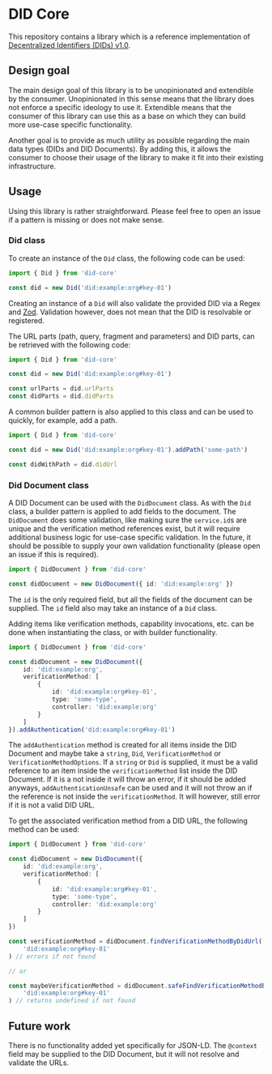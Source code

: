 # DID Core

This repository contains a library which is a reference implementation of
[Decentralized Identifiers (DIDs) v1.0](https://www.w3.org/TR/did-core/).

## Design goal

The main design goal of this library is to be unopinionated and extendible by
the consumer. Unopinionated in this sense means that the library does not
enforce a specific ideology to use it. Extendible means that the consumer of
this library can use this as a base on which they can build more use-case
specific functionality.

Another goal is to provide as much utility as possible regarding the main data
types (DIDs and DID Documents). By adding this, it allows the consumer to
choose their usage of the library to make it fit into their existing
infrastructure.

## Usage

Using this library is rather straightforward. Please feel free to open an issue
if a pattern is missing or does not make sense.

### Did class

To create an instance of the `Did` class, the following code can be used:

```typescript
import { Did } from 'did-core'

const did = new Did('did:example:org#key-01')
```

Creating an instance of a `Did` will also validate the provided DID via a Regex
and [Zod](https://zod.dev). Validation however, does not mean that the DID is
resolvable or registered.

The URL parts (path, query, fragment and parameters) and DID parts, can be
retrieved with the following code:

```typescript
import { Did } from 'did-core'

const did = new Did('did:example:org#key-01')

const urlParts = did.urlParts
const didParts = did.didParts
```

A common builder pattern is also applied to this class and can be used to
quickly, for example, add a path.

```typescript
import { Did } from 'did-core'

const did = new Did('did:example:org#key-01').addPath('some-path')

const didWithPath = did.didUrl
```

### Did Document class

A DID Document can be used with the `DidDocument` class. As with the `Did`
class, a builder pattern is applied to add fields to the document. The
`DidDocument` does some validation, like making sure the `service.id`s are
unique and the verification method references exist, but it will require
additional business logic for use-case specific validation. In the future, it
should be possible to supply your own validation functionality (please open an
issue if this is required).

```typescript
import { DidDocument } from 'did-core'

const didDocument = new DidDocument({ id: 'did:example:org' })
```

The `id` is the only required field, but all the fields of the document can be
supplied. The `id` field also may take an instance of a `Did` class.

Adding items like verification methods, capability invocations, etc. can be
done when instantiating the class, or with builder functionality.

```typescript
import { DidDocument } from 'did-core'

const didDocument = new DidDocument({
    id: 'did:example:org',
    verificationMethod: [
        {
            id: 'did:example:org#key-01',
            type: 'some-type',
            controller: 'did:example:org'
        }
    ]
}).addAuthentication('did:example:org#key-01')
```

The `addAuthentication` method is created for all items inside the DID Document
and maybe take a `string`, `Did`, `VerificationMethod` or
`VerificationMethodOptions`. If a `string` or `Did` is supplied, it must be a
valid reference to an item inside the `verificationMethod` list inside the DID
Document. If it is a not inside it will throw an error, if it should be added
anyways, `addAuthenticationUnsafe` can be used and it will not throw an if the
reference is not inside the `verificationMethod`. It will however, still error
if it is not a valid DID URL.

To get the associated verification method from a DID URL, the following method can be used:

```typescript
import { DidDocument } from 'did-core'

const didDocument = new DidDocument({
    id: 'did:example:org',
    verificationMethod: [
        {
            id: 'did:example:org#key-01',
            type: 'some-type',
            controller: 'did:example:org'
        }
    ]
})

const verificationMethod = didDocument.findVerificationMethodByDidUrl(
    'did:example:org#key-01'
) // errors if not found

// or

const maybeVerificationMethod = didDocument.safeFindVerificationMethodByDidUrl(
    'did:example:org#key-01'
) // returns undefined if not found
```

## Future work

There is no functionality added yet specifically for JSON-LD. The `@context`
field may be supplied to the DID Document, but it will not resolve and validate
the URLs.
